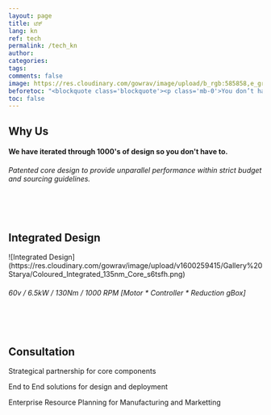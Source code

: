 ```yaml
---
layout: page
title: ಟೆಕ್
lang: kn
ref: tech
permalink: /tech_kn
author: 
categories: 
tags: 
comments: false
image: https://res.cloudinary.com/gowrav/image/upload/b_rgb:585858,e_gradient_fade:20/v1600260404/Gallery%20Starya/Outlined_Integrated_135nm_Core_ka221e.png
beforetoc: "<blockquote class='blockquote'><p class='mb-0'>You don’t have to reinvent the wheel, just attach it to a new wagon.</p><footer class='blockquote-footer'>Mark McCormack</footer> </blockquote>"
toc: false
---
```



<h2 class="display-2 text-center">Why Us</h2>
<h4 class="text-center" > We have iterated through 1000's of design so you don't have to.</h4>
<h6 class="text-center" > Patented core design to provide unparallel performance within strict budget and sourcing guidelines.</h6>

<br /> <br /> 
 
 <h2 class="display-2 text-center">Integrated Design</h2>
![Integrated Design](https://res.cloudinary.com/gowrav/image/upload/v1600259415/Gallery%20Starya/Coloured_Integrated_135nm_Core_s6tsfh.png)
<h6 class="text-center" > 60v / 6.5kW / 130Nm / 1000 RPM [Motor * Controller * Reduction gBox] </h6>
<br /> <br /> 

<h2 class="display-2 text-center">Consultation</h2>

<p class="text-center lead">Strategical partnership for core components</p>
<p class="text-center lead">End to End solutions for design and deployment</p>
<p class="text-center lead">Enterprise Resource Planning for Manufacturing and Marketting</p>



